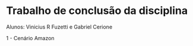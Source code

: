 # Trabalho de conclusão da disciplina

Alunos: Vinicius R Fuzetti e
        Gabriel Cerione
        
1 - Cenário Amazon

